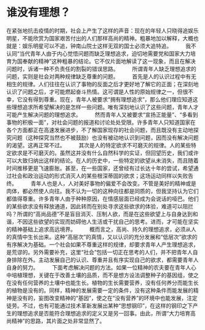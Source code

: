 # 谁没有理想？

在紧张地抗击疫情的时期，社会上产生了这样的声音：现在的年轻人只晓得追娱乐明星，不能欣赏为国家艰苦付出的人们那样高尚的精神。粗暴地加以解释，大概也就是：娱乐明星可以不追，钟南山院士这样无双的国士必须大追特追。
　　
我不认同“当代青年人由于内心觉悟问题而缺乏理想追求，迫切地需要党和国家大力培育为国奉献的精神”这种粗暴的结论。它不仅片面地解读了这一现象，而且在解决问题时，诉诸一种不负责任的割裂的错误思路。
　　
所谓青年人缺乏理想追求的问题，实则是社会对两种规律缺乏尊重的问题。
　　
首先是人的认识过程中有无相生的规律。人们往往在认识了事物的反面之后才更好地了解它的正面；在深刻地认识了问题之后，才可能燃起奋斗热情。这可谓是人性的原始规律之一，但很不幸，它没有得到尊重。现在，青年人被要求“拥有理想追求”，那么他们理应知道这些理想追求所希望解决的是怎样一些问题。唯有深刻地认识了这些问题，青年人才可能产生解决问题的理想追求。
　　
然而青年人又被要求“宣扬正能量”、“多看到事物的积极一面”，对社会问题的报道和讨论处处受限。许多青年人只知道国家在各个方面都正在高速发展进步，不了解国家现存的社会问题，而且既没有主动地探究问题（这种探究当然也不被鼓励）也没有被动地认识到问题，因而没有解决问题的渴望。这再正常不过。
　　
其次是人的特定欲求不可磨灭的规律。人的某些特定欲求是不可磨灭的。虽然这并没有什么自然科学的实证，但回望历史，我们或许可以大致归纳出这样的结论。在人的历史中，一些特定的欲望从未消失，而且随着时间推移更是飞速膨胀。甚至，在一些国家，还曾经有过长达十年的尝试，希望通过社会和政治运动的形式消灭人的某些根深蒂固的欲求；这场运动同样以失败告终。
　　
青年人也是人，人对美好事物的偏爱不会改变。不管是美好的精神或是肉体，都必然使人向往。我不认为一切的这种向往都是同质的，但我坚持认为它们都值得尊重。许多青年人由于种种原因，在情感层面已经成为会说话的哑巴。他们的某些欲求没有释放通道，因此转而在别处寻求这些欲求的体验，难道可以阻拦吗？所谓的“高尚品德”不是盲目消灭、压制人欲，而是在这些欲望上与自身达到和谐，不因这些欲望的实现而妨碍他人生活或干扰自己的思考。进而，才可能在坚实的精神基础上追求高远境界。
　　
概而言之，高尚、持久的理想追求，必须从人的真情中生长出来。这种“高层次”的真情，又以认识的充分发展和“低层次”欲求的有序解决为基础。一个社会如果不尊重这样的规律，却要求青年人产生理想追求，是荒谬的。另外需要补充，这里“社会”包括一切正在思考的人们，并不把青年人自身排除在外。主动发展自己的认识、尊重并且有序实现自己的欲求，都需要青年人自身的努力。
　　
下面考虑解决问题的方法。如果一位精神的农夫要在青年人心中培植理想，关键在于改善土壤的品质，而不是想方设法调整种子的基因组，使之在没有任何营养的土壤中也能生长。植物的生长需要营养，没有任何养分而能生长的植物是没有的。同样，精神的发展需要一定的条件，没有这种条件而能发展的精神是没有的，妄图改变精神的“基因”，使之在“没有营养”的环境中也能发展，注定徒劳。不过，也有可能通过技术革新发展出某种“思想钢印”，在这样的钢印之下产生的理想追求是否能符合理想追求的定义又是另一回事。由此，所谓“大力培育高尚精神”的思路，其片面之处非常显然了。
